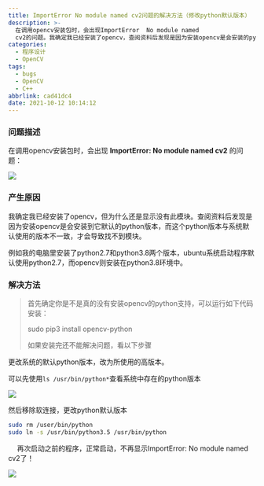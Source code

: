 ```yaml
---
title: ImportError No module named cv2问题的解决方法（修改python默认版本）
description: >-
  在调用opencv安装包时，会出现ImportError  No module named
  cv2的问题。我确定我已经安装了opencv，查阅资料后发现是因为安装opencv是会安装的python版本，与系统默认使用的版本不一致，才会导致找不到模块。
categories:
  - 程序设计
  - OpenCV
tags:
  - bugs
  - OpenCV
  - C++
abbrlink: cad41dc4
date: 2021-10-12 10:14:12
---
```






### 问题描述

在调用opencv安装包时，会出现 **ImportError: No module named cv2** 的问题：



![](https://img.mahaofei.com/img/202112231958111-no-module-1.png)



### 产生原因
我确定我已经安装了opencv，但为什么还是显示没有此模块。查阅资料后发现是因为安装opencv是会安装到它默认的python版本，而这个python版本与系统默认使用的版本不一致，才会导致找不到模块。

例如我的电脑里安装了python2.7和python3.8两个版本，ubuntu系统启动程序默认使用python2.7，而opencv则安装在python3.8环境中。

### 解决方法



> 首先确定你是不是真的没有安装opencv的python支持，可以运行如下代码安装：
>
> sudo pip3 install opencv-python
>
> 如果安装完还不能解决问题，看以下步骤



更改系统的默认python版本，改为所使用的高版本。

可以先使用`ls /usr/bin/python*`查看系统中存在的python版本



![](https://img.mahaofei.com/img/202112231958436-no-module-2.png)



然后移除软连接，更改python默认版本

```bash
sudo rm /user/bin/python
sudo ln -s /usr/bin/python3.5 /usr/bin/python
```

&emsp;
 再次启动之前的程序，正常启动，不再显示ImportError: No module named cv2了！



![](https://img.mahaofei.com/img/202112231959476-no-module-3.png)

